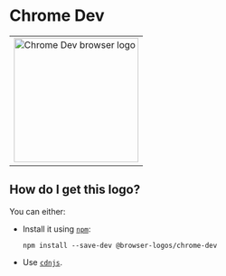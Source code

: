 # Chrome Dev

<table>
    <tr height=230>
        <td>
            <a href="https://github.com/alrra/browser-logos/tree/8f7243c240dbc536bcb75afa598caffc9716effe/src/chrome-dev">
                <img width=220 src="https://raw.githubusercontent.com/alrra/browser-logos/8f7243c240dbc536bcb75afa598caffc9716effe/src/chrome-dev/chrome-dev.svg?sanitize=true" alt="Chrome Dev browser logo">
            </a>
        </td>
    </tr>
</table>

## How do I get this logo?

You can either:

* Install it using [`npm`][npm]:

  `npm install --save-dev @browser-logos/chrome-dev`

* Use [`cdnjs`][cdnjs].

<!-- Link labels: -->

[cdnjs]: https://cdnjs.com/libraries/browser-logos
[npm]: https://www.npmjs.com/

